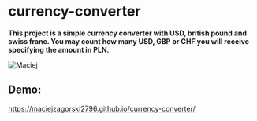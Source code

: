 # currency-converter
**This project is a simple currency converter with USD, british pound and swiss franc. You may count how many USD, GBP or CHF you will receive specifying the amount in PLN.**


![Maciej](https://img.redro.pl/fototapety/financial-concept-grafika-z-kalkulator-dlugopis-pieniadze-na-stole-400-64990235.jpg)

## Demo:
https://maciejzagorski2796.github.io/currency-converter/
